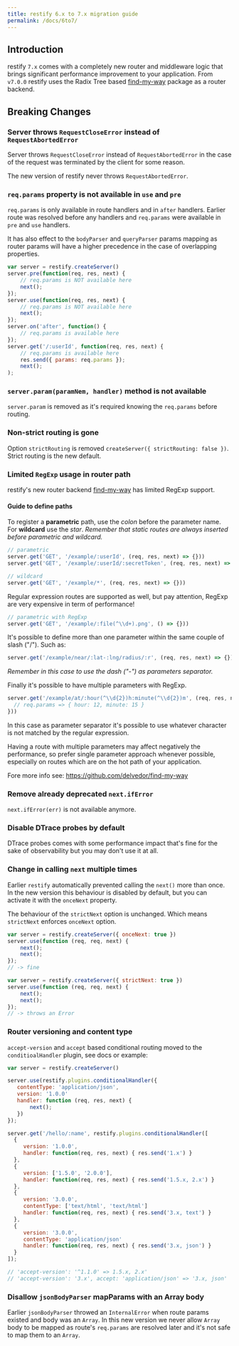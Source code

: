 ```yaml
---
title: restify 6.x to 7.x migration guide
permalink: /docs/6to7/
---
```


## Introduction

restify `7.x` comes with a completely new router and middleware logic that
brings significant performance improvement to your application.
From `v7.0.0` restify uses the Radix Tree based
[find-my-way](https://github.com/delvedor/find-my-way) package as a router
backend.

## Breaking Changes

### Server throws `RequestCloseError` instead of `RequestAbortedError`

Server throws `RequestCloseError` instead of `RequestAbortedError` in the case
of the request was terminated by the client for some reason.

The new version of restify never throws `RequestAbortedError`.

### `req.params` property is not available in `use` and `pre`

`req.params` is only available in route handlers and in `after` handlers.
Earlier route was resolved before any handlers and `req.params` were available
in `pre` and `use` handlers.

It has also effect to the `bodyParser` and `queryParser` params mapping as
router params will have a higher precedence in the case of overlapping
properties.

```js
var server = restify.createServer()
server.pre(function(req, res, next) {
    // req.params is NOT available here
    next();
});
server.use(function(req, res, next) {
    // req.params is NOT available here
    next();
});
server.on('after', function() {
    // req.params is available here
});
server.get('/:userId', function(req, res, next) {
    // req.params is available here
    res.send({ params: req.params });
    next();
);
```

### `server.param(paramNem, handler)` method is not available

`server.param` is removed as it's required knowing the `req.params` before
routing.

### Non-strict routing is gone

Option `strictRouting` is removed `createServer({ strictRouting: false })`.
Strict routing is the new default.

### Limited `RegExp` usage in router path

restify's new router backend
[find-my-way](https://github.com/delvedor/find-my-way) has limited RegExp
support.

#### Guide to define paths

To register a **parametric** path, use the *colon* before the parameter name.
For **wildcard** use the *star*.
*Remember that static routes are always inserted before parametric and wildcard.*

```js
// parametric
server.get('GET', '/example/:userId', (req, res, next) => {}))
server.get('GET', '/example/:userId/:secretToken', (req, res, next) => {}))

// wildcard
server.get('GET', '/example/*', (req, res, next) => {}))
```

Regular expression routes are supported as well, but pay attention, RegExp are
very expensive in term of performance!

```js
// parametric with RegExp
server.get('GET', '/example/:file(^\\d+).png', () => {}))
```

It's possible to define more than one parameter within the same couple of slash
("/"). Such as:

```js
server.get('/example/near/:lat-:lng/radius/:r', (req, res, next) => {}))
```

*Remember in this case to use the dash ("-") as parameters separator.*

Finally it's possible to have multiple parameters with RegExp.

```js
server.get('/example/at/:hour(^\\d{2})h:minute(^\\d{2})m', (req, res, next) => {
  // req.params => { hour: 12, minute: 15 }
}))
```
In this case as parameter separator it's possible to use whatever character is
not matched by the regular expression.

Having a route with multiple parameters may affect negatively the performance,
so prefer single parameter approach whenever possible, especially on routes
which are on the hot path of your application.

Fore more info see: https://github.com/delvedor/find-my-way

### Remove already deprecated `next.ifError`

`next.ifError(err)` is not available anymore.

### Disable DTrace probes by default

DTrace probes comes with some performance impact that's fine for the sake of
observability but you may don't use it at all.

### Change in calling `next` multiple times

Earlier `restify` automatically prevented calling the `next()` more than once.
In the new version this behaviour is disabled by default, but you can activate
it with the `onceNext` property.

The behaviour of the `strictNext` option is unchanged.
Which means `strictNext` enforces `onceNext` option.

```js
var server = restify.createServer({ onceNext: true })
server.use(function (req, req, next) {
    next();
    next();
});
// -> fine

var server = restify.createServer({ strictNext: true })
server.use(function (req, req, next) {
    next();
    next();
});
// -> throws an Error
```

### Router versioning and content type

`accept-version` and `accept` based conditional routing moved to the
`conditioalHandler` plugin, see docs or example:

```js
var server = restify.createServer()

server.use(restify.plugins.conditionalHandler({
   contentType: 'application/json',
   version: '1.0.0'
   handler: function (req, res, next) {
       next();
   })
});

server.get('/hello/:name', restify.plugins.conditionalHandler([
  {
     version: '1.0.0',
     handler: function(req, res, next) { res.send('1.x') }
  },
  {
     version: ['1.5.0', '2.0.0'],
     handler: function(req, res, next) { res.send('1.5.x, 2.x') }
  },
  {
     version: '3.0.0',
     contentType: ['text/html', 'text/html']
     handler: function(req, res, next) { res.send('3.x, text') }
  },
  {
     version: '3.0.0',
     contentType: 'application/json'
     handler: function(req, res, next) { res.send('3.x, json') }
  }
]);

// 'accept-version': '^1.1.0' => 1.5.x, 2.x'
// 'accept-version': '3.x', accept: 'application/json' => '3.x, json'
```

### Disallow `jsonBodyParser` mapParams with an Array body

Earlier `jsonBodyParser` throwed an `InternalError` when route params existed
and body was an `Array`. In this new version we never allow `Array` body to be
mapped as route's `req.params` are resolved later and it's not safe to map them to an `Array`.
